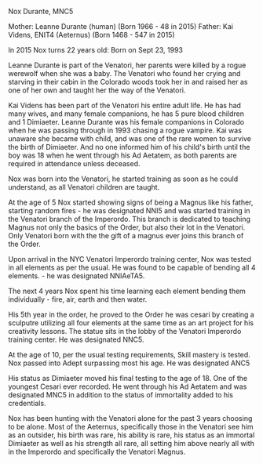 Nox Durante, MNC5

Mother: Leanne Durante (human) (Born 1966 - 48 in 2015)
Father:  Kai Videns, ENIT4 (Aeternus) (Born 1468 - 547 in 2015)

In 2015 Nox turns 22 years old:  Born on Sept 23, 1993

Leanne Durante is part of the Venatori, her parents were killed by a rogue werewolf when she was a baby.  The Venatori who found her crying and starving in their cabin in the Colorado woods took her in and raised her as one of her own and taught her the way of the Venatori.

Kai Videns has been part of the Venatori his entire adult life.  He has had many wives, and many female companions, he has 5 pure blood children and 1 Dimiaeter.  Leanne Durante was his female companions in Colorado when he was passing through in 1993 chasing a rogue vampire.  Kai was unaware she became with child, and was one of the rare women to survive the birth of Dimiaeter.  And no one informed him of his child's birth until the boy was 18 when he went through his Ad Aetatem, as both parents are required in attendance unless deceased.

Nox was born into the Venatori, he started training as soon as he could understand, as all Venatori children are taught.  

At the age of 5 Nox started showing signs of being a Magnus like his father, starting random fires - he was designated NNI5 and was started training in the Venatori branch of the Imperordo.  This branch is dedicated to teaching Magnus not only the basics of the Order, but also their lot in the Venatori.  Only Venatori born with the the gift of a magnus ever joins this branch of the Order.

Upon arrival in the NYC Venatori Imperordo training center, Nox was tested in all elements as per the usual.  He was found to be capable of bending all 4 elements.  - he was designated NNIAeTA5.

The next 4 years Nox spent his time learning each element bending them individually - fire, air, earth and then water.

His 5th year in the order, he proved to the Order he was cesari by creating a sculputre utilizing all four elements at the same time as an art project for his creativity lessons.  The statue sits in the lobby of the Venatori Imperordo training center.  He was designated NNC5.

At the age of 10, per the usual testing requirements, Skill mastery is tested.  Nox passed into Adept surpassing most his age.  He was designated ANC5

His status as Dimiaeter moved his final testing to the age of 18.  One of the youngest Cesari ever recorded.  He went through his Ad Aetatem and was designated MNC5 in addition to the status of immortality added to his credentials.

Nox has been hunting with the Venatori alone for the past 3 years choosing to be alone.  Most of the Aeternus, specifically those in the Venatori see him as an outsider, his birth was rare, his ability is rare, his status as an immortal Dimiaeter as well as his strength all rare, all setting him above nearly all with in the Imperordo and specifically the Venatori Magnus.



